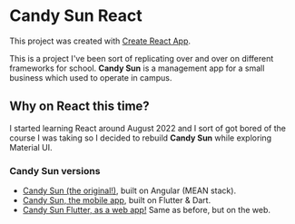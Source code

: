 # Candy Sun React

This project was created with [Create React App](https://github.com/facebook/create-react-app).

This is a project I've been sort of replicating over and over on different frameworks for school.
**Candy Sun** is a management app for a small business which used to operate in campus.

## Why on React this time?

I started learning React around August 2022 and I sort of got bored of the course I was taking so I decided to rebuild **Candy Sun** while exploring Material UI.

### Candy Sun versions

- [Candy Sun (the original!)](https://github.com/saulprl/candy-sun-angular), built on Angular (MEAN stack).
- [Candy Sun, the mobile app](https://github.com/saulprl/candy_sun), built on Flutter & Dart.
- [Candy Sun Flutter, as a web app!](https://github.com/saulprl/candy_sun_web) Same as before, but on the web.
